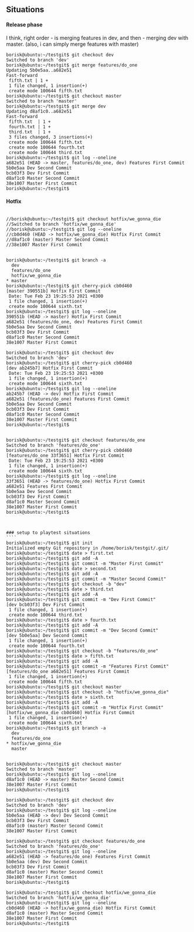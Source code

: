 ## Situations 
#### Release phase

I think, right order - is merging features in dev, and then - merging dev with master. (also, i can simply merge features with master)
````
borisk@ubuntu:~/testgit$ git checkout dev
Switched to branch 'dev'
borisk@ubuntu:~/testgit$ git merge features/do_one
Updating 5b0e5aa..a682e51
Fast-forward
 fifth.txt | 1 +
 1 file changed, 1 insertion(+)
 create mode 100644 fifth.txt
borisk@ubuntu:~/testgit$ git checkout master
Switched to branch 'master'
borisk@ubuntu:~/testgit$ git merge dev
Updating d8af1c0..a682e51
Fast-forward
 fifth.txt  | 1 +
 fourth.txt | 1 +
 third.txt  | 1 +
 3 files changed, 3 insertions(+)
 create mode 100644 fifth.txt
 create mode 100644 fourth.txt
 create mode 100644 third.txt
borisk@ubuntu:~/testgit$ git log --oneline
a682e51 (HEAD -> master, features/do_one, dev) Features First Commit
5b0e5aa Dev Second Commit
bcb03f3 Dev First Commit
d8af1c0 Master Second Commit
38e1007 Master First Commit
borisk@ubuntu:~/testgit$ 
````
#### Hotfix

`````

//borisk@ubuntu:~/testgit$ git checkout hotfix/we_gonna_die
//Switched to branch 'hotfix/we_gonna_die'
//borisk@ubuntu:~/testgit$ git log --oneline
//cb0d460 (HEAD -> hotfix/we_gonna_die) Hotfix First Commit
//d8af1c0 (master) Master Second Commit
//38e1007 Master First Commit


borisk@ubuntu:~/testgit$ git branch -a
  dev
  features/do_one
  hotfix/we_gonna_die
* master
borisk@ubuntu:~/testgit$ git cherry-pick cb0d460
[master 390551b] Hotfix First Commit
 Date: Tue Feb 23 19:25:53 2021 +0300
 1 file changed, 1 insertion(+)
 create mode 100644 sixth.txt
borisk@ubuntu:~/testgit$ git log --oneline
390551b (HEAD -> master) Hotfix First Commit
a682e51 (features/do_one, dev) Features First Commit
5b0e5aa Dev Second Commit
bcb03f3 Dev First Commit
d8af1c0 Master Second Commit
38e1007 Master First Commit
 
borisk@ubuntu:~/testgit$ git checkout dev
Switched to branch 'dev'
borisk@ubuntu:~/testgit$ git cherry-pick cb0d460
[dev ab245b7] Hotfix First Commit
 Date: Tue Feb 23 19:25:53 2021 +0300
 1 file changed, 1 insertion(+)
 create mode 100644 sixth.txt
borisk@ubuntu:~/testgit$ git log --oneline
ab245b7 (HEAD -> dev) Hotfix First Commit
a682e51 (features/do_one) Features First Commit
5b0e5aa Dev Second Commit
bcb03f3 Dev First Commit
d8af1c0 Master Second Commit
38e1007 Master First Commit
borisk@ubuntu:~/testgit$ 
 
 
borisk@ubuntu:~/testgit$ git checkout features/do_one
Switched to branch 'features/do_one'
borisk@ubuntu:~/testgit$ git cherry-pick cb0d460
[features/do_one 33f3651] Hotfix First Commit
 Date: Tue Feb 23 19:25:53 2021 +0300
 1 file changed, 1 insertion(+)
 create mode 100644 sixth.txt
borisk@ubuntu:~/testgit$ git log --oneline
33f3651 (HEAD -> features/do_one) Hotfix First Commit
a682e51 Features First Commit
5b0e5aa Dev Second Commit
bcb03f3 Dev First Commit
d8af1c0 Master Second Commit
38e1007 Master First Commit
borisk@ubuntu:~/testgit$ 
 


### setup to playtest situations
````
borisk@ubuntu:~/testgit$ git init
Initialized empty Git repository in /home/borisk/testgit/.git/
borisk@ubuntu:~/testgit$ date > first.txt
borisk@ubuntu:~/testgit$ git add -A
borisk@ubuntu:~/testgit$ git commit -m "Master First Commit"
borisk@ubuntu:~/testgit$ date > second.txt
borisk@ubuntu:~/testgit$ git add -A
borisk@ubuntu:~/testgit$ git commit -m "Master Second Commit"
borisk@ubuntu:~/testgit$ git checkout -b "dev"
borisk@ubuntu:~/testgit$ date > third.txt
borisk@ubuntu:~/testgit$ git add -A
borisk@ubuntu:~/testgit$ git commit -m "Dev First Commit"
[dev bcb03f3] Dev First Commit
 1 file changed, 1 insertion(+)
 create mode 100644 third.txt
borisk@ubuntu:~/testgit$ date > fourth.txt
borisk@ubuntu:~/testgit$ git add -A
borisk@ubuntu:~/testgit$ git commit -m "Dev Second Commit"
[dev 5b0e5aa] Dev Second Commit
 1 file changed, 1 insertion(+)
 create mode 100644 fourth.txt
borisk@ubuntu:~/testgit$ git checkout -b "features/do_one"
borisk@ubuntu:~/testgit$ date > fifth.txt
borisk@ubuntu:~/testgit$ git add -A
borisk@ubuntu:~/testgit$ git commit -m "Features First Commit"
[features/do_one a682e51] Features First Commit
 1 file changed, 1 insertion(+)
 create mode 100644 fifth.txt
borisk@ubuntu:~/testgit$ git checkout master
borisk@ubuntu:~/testgit$ git checkout -b "hotfix/we_gonna_die"
borisk@ubuntu:~/testgit$ date > sixth.txt
borisk@ubuntu:~/testgit$ git add -A
borisk@ubuntu:~/testgit$ git commit -m "Hotfix First Commit"
[hotfix/we_gonna_die cb0d460] Hotfix First Commit
 1 file changed, 1 insertion(+)
 create mode 100644 sixth.txt
borisk@ubuntu:~/testgit$ git branch -a
  dev
  features/do_one
* hotfix/we_gonna_die
  master
 
 
borisk@ubuntu:~/testgit$ git checkout master
Switched to branch 'master'
borisk@ubuntu:~/testgit$ git log --oneline
d8af1c0 (HEAD -> master) Master Second Commit
38e1007 Master First Commit
borisk@ubuntu:~/testgit$ 
 
borisk@ubuntu:~/testgit$ git checkout dev
Switched to branch 'dev'
borisk@ubuntu:~/testgit$ git log --oneline
5b0e5aa (HEAD -> dev) Dev Second Commit
bcb03f3 Dev First Commit
d8af1c0 (master) Master Second Commit
38e1007 Master First Commit
 
borisk@ubuntu:~/testgit$ git checkout features/do_one
Switched to branch 'features/do_one'
borisk@ubuntu:~/testgit$ git log --oneline
a682e51 (HEAD -> features/do_one) Features First Commit
5b0e5aa (dev) Dev Second Commit
bcb03f3 Dev First Commit
d8af1c0 (master) Master Second Commit
38e1007 Master First Commit
borisk@ubuntu:~/testgit$ 
 
borisk@ubuntu:~/testgit$ git checkout hotfix/we_gonna_die
Switched to branch 'hotfix/we_gonna_die'
borisk@ubuntu:~/testgit$ git log --oneline
cb0d460 (HEAD -> hotfix/we_gonna_die) Hotfix First Commit
d8af1c0 (master) Master Second Commit
38e1007 Master First Commit
borisk@ubuntu:~/testgit$ 

